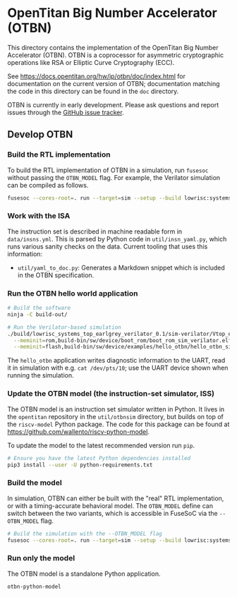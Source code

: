 # OpenTitan Big Number Accelerator (OTBN)

This directory contains the implementation of the OpenTitan Big Number
Accelerator (OTBN). OTBN is a coprocessor for asymmetric cryptographic
operations like RSA or Elliptic Curve Cryptography (ECC).

See https://docs.opentitan.org/hw/ip/otbn/doc/index.html for documentation on
the current version of OTBN; documentation matching the code in this directory
can be found in the `doc` directory.

OTBN is currently in early development. Please ask questions and report issues
through the [GitHub issue tracker](https://github.com/lowRISC/opentitan/issues).

## Develop OTBN

### Build the RTL implementation

To build the RTL implementation of OTBN in a simulation, run `fusesoc` without
passing the `OTBN_MODEL` flag. For example, the Verilator simulation can be
compiled as follows.

```sh
fusesoc --cores-root=. run --target=sim --setup --build lowrisc:systems:top_earlgrey_verilator
```

### Work with the ISA

The instruction set is described in machine readable form in `data/insns.yml`.
This is parsed by Python code in `util/insn_yaml.py`, which runs various sanity
checks on the data. Current tooling that uses this information:

  - `util/yaml_to_doc.py`: Generates a Markdown snippet which is included in
    the OTBN specification.

### Run the OTBN hello world application

```sh
# Build the software
ninja -C build-out/

# Run the Verilator-based simulation
./build/lowrisc_systems_top_earlgrey_verilator_0.1/sim-verilator/Vtop_earlgrey_verilator \
  --meminit=rom,build-bin/sw/device/boot_rom/boot_rom_sim_verilator.elf \
  --meminit=flash,build-bin/sw/device/examples/hello_otbn/hello_otbn_sim_verilator.elf
```

The `hello_otbn` application writes diagnostic information to the UART, read it
in simulation with e.g. `cat /dev/pts/10`; use the UART device shown when
running the simulation.

### Update the OTBN model (the instruction-set simulator, ISS)

The OTBN model is an instruction set simulator written in Python. It lives
in the `opentitan` repository in the `util/otbnsim` directory, but builds on top
of the `riscv-model` Python package. The code for this package can be found at
https://github.com/wallento/riscv-python-model.

To update the model to the latest recommended version run `pip`.

```sh
# Ensure you have the latest Python dependencies installed
pip3 install --user -U python-requirements.txt
```

### Build the model

In simulation, OTBN can either be built with the "real" RTL implementation, or
with a timing-accurate behavioral model. The `OTBN_MODEL` define can switch
between the two variants, which is accessible in FuseSoC via the `--OTBN_MODEL`
flag.

```sh
# Build the simulation with the --OTBN_MODEL flag
fusesoc --cores-root=. run --target=sim --setup --build lowrisc:systems:top_earlgrey_verilator --OTBN_MODEL
```

### Run only the model

The OTBN model is a standalone Python application.

```sh
otbn-python-model
```
